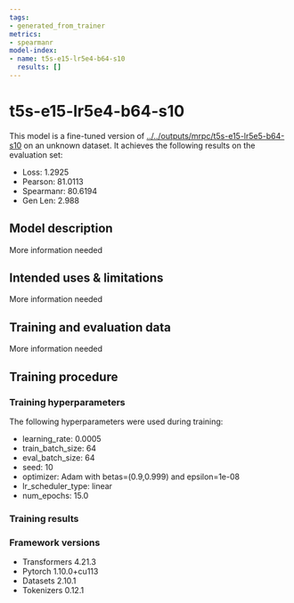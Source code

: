 ```yaml
---
tags:
- generated_from_trainer
metrics:
- spearmanr
model-index:
- name: t5s-e15-lr5e4-b64-s10
  results: []
---
```


<!-- This model card has been generated automatically according to the information the Trainer had access to. You
should probably proofread and complete it, then remove this comment. -->

# t5s-e15-lr5e4-b64-s10

This model is a fine-tuned version of [../../outputs/mrpc/t5s-e15-lr5e5-b64-s10](https://huggingface.co/../../outputs/mrpc/t5s-e15-lr5e5-b64-s10) on an unknown dataset.
It achieves the following results on the evaluation set:
- Loss: 1.2925
- Pearson: 81.0113
- Spearmanr: 80.6194
- Gen Len: 2.988

## Model description

More information needed

## Intended uses & limitations

More information needed

## Training and evaluation data

More information needed

## Training procedure

### Training hyperparameters

The following hyperparameters were used during training:
- learning_rate: 0.0005
- train_batch_size: 64
- eval_batch_size: 64
- seed: 10
- optimizer: Adam with betas=(0.9,0.999) and epsilon=1e-08
- lr_scheduler_type: linear
- num_epochs: 15.0

### Training results



### Framework versions

- Transformers 4.21.3
- Pytorch 1.10.0+cu113
- Datasets 2.10.1
- Tokenizers 0.12.1
